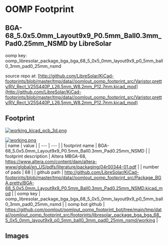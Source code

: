 # OOMP Footprint  
## BGA-68_5.0x5.0mm_Layout9x9_P0.5mm_Ball0.3mm_Pad0.25mm_NSMD  by LibreSolar  
  
oomp key: oomp_libresolar_package_bga_bga_68_5_0x5_0mm_layout9x9_p0_5mm_ball0_3mm_pad0_25mm_nsmd  
  
source repo at: [http://github.com/LibreSolar/KiCad-footprints/blob/master/tmp/data//oomlout_oomp_footprint_src/Varistor.pretty/RV_Rect_V25S440P_L26.5mm_W8.2mm_P12.7mm.kicad_mod](http://github.com/LibreSolar/KiCad-footprints/blob/master/tmp/data//oomlout_oomp_footprint_src/Varistor.pretty/RV_Rect_V25S440P_L26.5mm_W8.2mm_P12.7mm.kicad_mod)  
## Footprint  
  
[![working_kicad_pcb_3d.png](working_kicad_pcb_3d_600.png)](working_kicad_pcb_3d.png)  
  
[![working.png](working_600.png)](working.png)  
| name | value | 
| --- | --- | 
| footprint name | BGA-68_5.0x5.0mm_Layout9x9_P0.5mm_Ball0.3mm_Pad0.25mm_NSMD | 
| footprint description | Altera MBGA-68, https://www.altera.com/content/dam/altera-www/global/en_US/pdfs/literature/packaging/04r00344-01.pdf | 
| number of pads | 68 | 
| github path | http://github.com/LibreSolar/KiCad-footprints/blob/master/tmp/data//oomlout_oomp_footprint_src/Package_BGA.pretty/BGA-68_5.0x5.0mm_Layout9x9_P0.5mm_Ball0.3mm_Pad0.25mm_NSMD.kicad_mod | 
| oomp key | oomp_libresolar_package_bga_bga_68_5_0x5_0mm_layout9x9_p0_5mm_ball0_3mm_pad0_25mm_nsmd | 
| oomp bot github | https://github.com/oomlout/oomlout_oomp_footprint_bot/tree/main/tmp/data//oomlout_oomp_footprint_src/footprints/libresolar_package_bga_bga_68_5_0x5_0mm_layout9x9_p0_5mm_ball0_3mm_pad0_25mm_nsmd/working | 
## Images  
